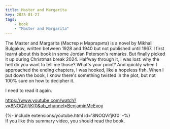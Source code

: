 ```yaml
---
title: Master and Margarita
key: 2025-01-21
tags: 
    - book
    - "Master and Margarita"
---
```


The Master and Margarita (Мастер и Маргарита) is a novel by Mikhail Bulgakov, written between 1928 and 1940 but not published until 1967. 
I first learnt about this book in some Jordan Peterson's remarks. 
But finally picked it up during Christmas break 2024. 
Halfway through it, I was lost: why the hell do you want to tell me those? What's your point?
And quickly when I approached the ending chapters, I was hooked, like a hopeless fish. 
When I put down the book, I know there's something twisted in the plot, but not 100% sure on how to decipher it. 

I need to read it again.

https://www.youtube.com/watch?v=8NOQVifjKf0&ab_channel=BenjaminMcEvoy
<div>{%- include extensions/youtube.html id='8NOQVifjKf0' -%}</div>  
If you like this summary video, you should read the book. 

